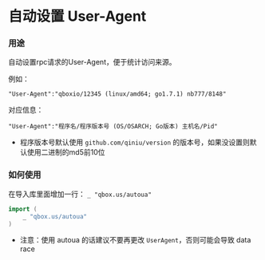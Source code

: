 # 自动设置 User-Agent

### 用途

自动设置rpc请求的User-Agent，便于统计访问来源。

例如：

```
"User-Agent":"qboxio/12345 (linux/amd64; go1.7.1) nb777/8148"
```

对应信息：

```
"User-Agent":"程序名/程序版本号 (OS/OSARCH; Go版本) 主机名/Pid"
```

* 程序版本号默认使用 `github.com/qiniu/version` 的版本号，如果没设置则默认使用二进制的md5前10位

### 如何使用

在导入库里面增加一行： `_ "qbox.us/autoua"`

```go
import (
	_ "qbox.us/autoua"
)
```

* 注意：使用 autoua 的话建议不要再更改 `UserAgent`，否则可能会导致 data race
